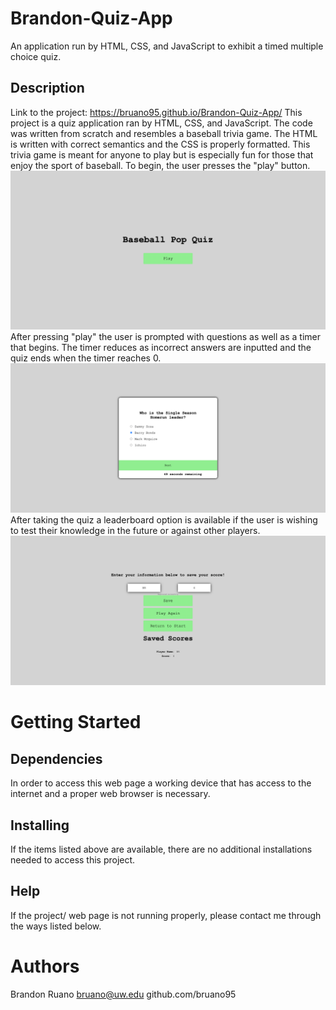 # Brandon-Quiz-App
An application run by HTML, CSS, and JavaScript to exhibit a timed multiple choice quiz.

## Description
Link to the project: https://bruano95.github.io/Brandon-Quiz-App/
This project is a quiz application ran by HTML, CSS, and JavaScript. The code was written from scratch and resembles a baseball trivia game. The HTML is written with correct semantics and the CSS is properly formatted. This trivia game is meant for anyone to play but is especially fun for those that enjoy the sport of baseball. To begin, the user presses the "play" button. 
![Alt text](Assets/images/Quizpage1.png)
After pressing "play" the user is prompted with questions as well as a timer that begins. The timer reduces as incorrect answers are inputted and the quiz ends when the timer reaches 0.
![Alt text](Assets/images/Quizpage2.png)
After taking the quiz a leaderboard option is available if the user is wishing to test their knowledge in the future or against other players.
![Alt text](Assets/images/Quizpage4.png)

# Getting Started

## Dependencies

In order to access this web page a working device that has access to the internet and a proper web browser is necessary.

## Installing

If the items listed above are available, there are no additional installations needed to access this project.

## Help

If the project/ web page is not running properly, please contact me through the ways listed below.

# Authors

Brandon Ruano
bruano@uw.edu
github.com/bruano95